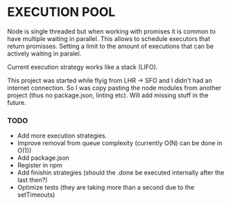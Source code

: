 EXECUTION POOL
========================

Node is single threaded but when working with promises it is common to have multiple waiting in parallel. This allows to schedule executors that return promisses. Setting a limit to the amount of executions that can be actively waiting in paralel. 

Current execution strategy works like a stack (LIFO).

This project was started while flyig from LHR -> SFO and I didn't had an internet connection. So I was copy pasting the node modules from another project (thus no package.json, linting etc). Will add missing stuff in the future.

### TODO

- Add more execution strategies.
- Improve removal from queue complexity (currently O(N) can be done in O(1))
- Add package.json
- Register in npm
- Add finishin strategies (should the .done be executed internally after the last then?)
- Optimize tests (they are taking more than a second due to the setTimeouts)